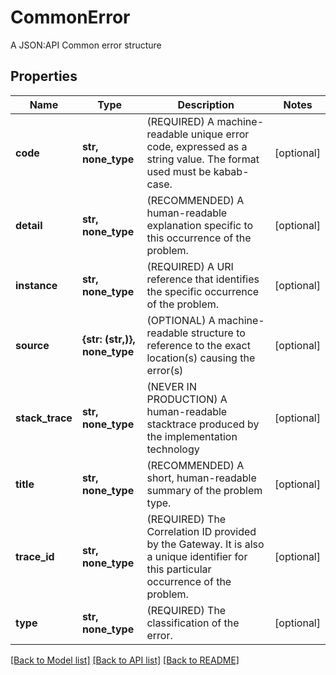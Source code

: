 # CommonError

A JSON:API Common error structure

## Properties
Name | Type | Description | Notes
------------ | ------------- | ------------- | -------------
**code** | **str, none_type** | (REQUIRED) A machine-readable unique error code, expressed as a string value. The format used must be kabab-case. | [optional] 
**detail** | **str, none_type** | (RECOMMENDED) A human-readable explanation specific to this occurrence of the problem. | [optional] 
**instance** | **str, none_type** | (REQUIRED) A URI reference that identifies the specific occurrence of the problem. | [optional] 
**source** | **{str: (str,)}, none_type** | (OPTIONAL) A machine-readable structure to reference to the exact location(s) causing the error(s) | [optional] 
**stack_trace** | **str, none_type** | (NEVER IN PRODUCTION) A human-readable stacktrace produced by the implementation technology | [optional] 
**title** | **str, none_type** | (RECOMMENDED) A short, human-readable summary of the problem type. | [optional] 
**trace_id** | **str, none_type** | (REQUIRED) The Correlation ID provided by the Gateway. It is also a unique identifier for this particular occurrence of the problem. | [optional] 
**type** | **str, none_type** | (REQUIRED) The classification of the error. | [optional] 

[[Back to Model list]](../README.md#documentation-for-models) [[Back to API list]](../README.md#documentation-for-api-endpoints) [[Back to README]](../README.md)


